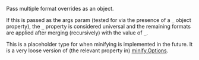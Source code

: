 
<!-- #region MultiFormatArgs -->
Pass multiple format overrides as an object.

If this is passed as the args param (tested for via the presence of a `_` object
property), the `_` property is considered universal and the remaining formats
are applied after merging (recursively) with the value of `_`.
<!-- #endregion MultiFormatArgs -->

<!-- #region MinifyArgsProp -->
This is a placeholder type for when minifying is implemented in the future. It 
is a very loose version of (the relevant property in) 
[minify.Options](https://github.com/search?q=repo%3ADefinitelyTyped%2FDefinitelyTyped+path%3A%2F%5Etypes%5C%2Fminify%5C%2F%2F+symbol%3AOptions&type=code).
<!-- #endregion MinifyArgsProp -->
